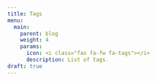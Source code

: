 ```yaml
---
title: Tags
menu:
  main:
    parent: blog
    weight: 4
    params:
      icon: <i class="fas fa-fw fa-tags"></i>
      description: List of tags.
draft: true
---
```

